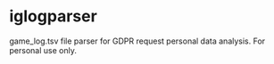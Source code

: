 # iglogparser

game_log.tsv file parser for GDPR request personal data analysis. For personal use only.
